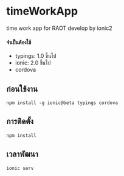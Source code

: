 # timeWorkApp
time work app for RAOT develop by ionic2

#### จำเป็นต้องใช้ 
- typings: 1.0 ขึ้นไป
- ionic: 2.0 ขึ้นไป
- cordova

## ก่อนใช้งาน
```
npm install -g ionic@beta typings cordova
```

## การติดตั้ง
```
npm install
```

## เวลาพัฒนา
```
ionic serv
```
